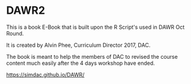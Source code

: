 # DAWR2

This is a book E-Book that is built upon the R Script's used in DAWR Oct Round.

It is created by Alvin Phee, Curriculum Director 2017, DAC.

The book is meant to help the members of DAC to revised the course content much easily after the 4 days workshop have ended.

https://simdac.github.io/DAWR/
